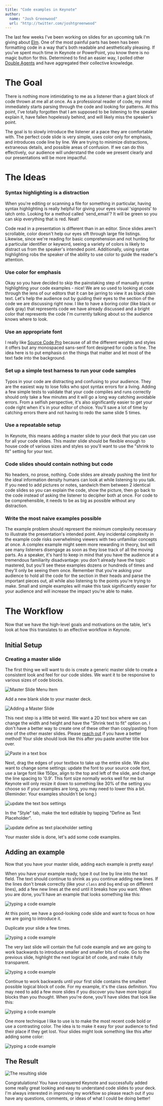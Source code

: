 ```yaml
---
title: "Code examples in Keynote"
author:
  name: "Josh Greenwood"
  url: "http://twitter.com/joshtgreenwood"
---
```


The last few weeks I've been working on slides for an upcoming talk I'm giving about [Elm](http://elm-lang.org). One of the most painful parts has been has been formatting code in a way that's both readable and aesthetically pleasing. If you've spent much time in Keynote or PowerPoint, you know there is no magic button for this. Determined to find an easier way, I polled other [Double Agents](testdouble.com/agency#agents) and have aggregated their collective knowledge.

# The Goal
There is nothing more intimidating to me as a listener than a giant block of code thrown at me all at once. As a professional reader of code, my mind immediately starts parsing through the code and looking for patterns. At this point, I've totally forgotten that I am supposed to be listening to the speaker explain it, have fallen hopelessly behind, and will likely miss the speaker's point.

The goal is to slowly introduce the listener at a pace they are comfortable with. The perfect code slide is very simple, uses color only for emphasis, and introduces code line by line. We are trying to minimize distractions, extraneous details, and possible areas of confusion. If we can do this effectively, our audience will understand the code we present clearly and our presentations will be more impactful.

# The Ideas
### Syntax highlighting is a distraction
When you're editing or scanning a file for something in particular, having syntax highlighting is really helpful for giving your eyes visual 'signposts' to latch onto. Looking for a method called 'send_email'? It will be green so you can skip everything that is red. Neat!

Code read in a presentation is different than in an editor. Since slides aren't scrollable, color doesn't help our eyes sift through large file listings. Likewise, since we're reading for basic comprehension and not hunting for a particular identifier or keyword, seeing a variety of colors is likely to distract us from the speaker's intended point. Additionally, using syntax highlighting robs the speaker of the ability to use color to guide the reader's attention.
### Use color for emphasis
Okay so you have decided to skip the painstaking step of manually syntax highlighting your code examples - nice! We are so used to looking at code through the lens of our editors that it can be jarring to view it as black plain text. Let's help the audience out by guiding their eyes to the section of the code we are discussing right now. I like to have a boring color (like black or dark gray) that represents code we have already discussed and a bright color that represents the code I'm currently talking about so the audience knows where to look.
### Use an appropriate font
I really like [Source Code Pro](https://github.com/adobe-fonts/source-code-pro) because of all the different weights and styles it offers but any monospaced sans-serif font designed for code is fine. The idea here is to put emphasis on the things that matter and let most of the text fade into the background.
### Set up a simple test harness to run your code samples
Typos in your code are distracting and confusing to your audience. They are the easiest way to lose folks who spot syntax errors for a living. Adding a few simple tests to validate that your code compiles and runs correctly should only take a few minutes and it will go a long way catching avoidable errors. From a selfish perspective, it's also significantly easier to get your code right when it's in your editor of choice. You'll save a lot of time by catching errors there and not having to redo the same slide 5 times.
### Use a repeatable setup
In Keynote, this means adding a master slide to your deck that you can use for all your code slides. This master slide should be flexible enough to house code of various sizes and styles so you'll want to use the "shrink to fit" setting for your text.
### Code slides should contain nothing but code
No headers, no prose, nothing. Code slides are already pushing the limit for the ideal information density humans can look at while listening to you talk. If you need to add pictures or notes, sandwich them between 2 identical code slides so you can explain the code, show the picture, then go back to the code instead of asking the listener to decipher both at once. For code to be comprehensible, it needs to be as big as possible without any distraction.
### Write the most naive examples possible
The example problem should represent the minimum complexity necessary to illustrate the presentation's intended point. Any incidental complexity in the example code risks overwhelming viewers with two unfamiliar concepts at once. A complex example might seem more rewarding in theory, but will see many listeners disengage as soon as they lose track of all the moving parts. As a speaker, it's hard to keep in mind that you have the audience at a tremendous familiarity disadvantage: you don't already have the topic mastered, but you'll see these examples dozens or hundreds of times and they'll only be seeing them once. Remember that you're asking your audience to hold all the code for the section in their heads and parse the important pieces out, all while also listening to the points you're trying to make. Small and simple examples will make this task significantly easier for your audience and will increase the impact you're able to make.

# The Workflow
Now that we have the high-level goals and motivations on the table, let's look at how this translates to an effective workflow in Keynote.

## Initial Setup
### Creating a master slide
The first thing we will want to do is create a generic master slide to create a consistent look and feel for our code slides. We want it to be responsive to various sizes of code blocks.

![Master Slide Menu Item](/img/adding-code-to-slides/step-1.png)

Add a new blank slide to your master deck.

![Adding a Master Slide](/img/adding-code-to-slides/step-2.png)

This next step is a little bit weird. We want a 2D text box where we can change the width and height and have the "Shrink text to fit" option on. I don't have a better way to create one of these other than copy/pasting from one of the other master slides. Please [reach out](mailto:josh@testdouble.com) if you have a better method! Your slide should look like this after you paste another title box over.

![Paste in a text box](/img/adding-code-to-slides/step-3.png)

Next, drag the edges of your textbox to take up the entire slide. We also want to change some settings: update the font to your source code font, use a large font like 150px, align to the top and left of the slide, and change the line spacing to '0.9'. This font size normally works well for me but Keynote will only resize it down to something like 30% of the setting you choose so if your examples are long, you may need to lower this a bit. (Reminder: Your examples shouldn't be long.)

![update the text box settings](/img/adding-code-to-slides/step-4.png)

In the "Style" tab, make the text editable by tapping "Define as Text Placeholder".

![update define as text placeholder setting](/img/adding-code-to-slides/step-5.png)

Your master slide is done, let's add some code examples.

## Adding an example

Now that you have your master slide, adding each example is pretty easy!

When you have your example ready, type it out line by line into the text field. The text should continue to shrink as you continue adding new lines. If the lines don't break correctly (like your `class` and `Dog` end up on different lines), add a few new lines at the end until it breaks how you want. When you are done, you'll have an example that looks something like this:

![typing a code example](/img/adding-code-to-slides/step-6.png)

At this point, we have a good-looking code slide and want to focus on how we are going to introduce it.

Duplicate your slide a few times.

![typing a code example](/img/adding-code-to-slides/step-7.png)

The very last slide will contain the full code example and we are going to work backwards to introduce smaller and smaller bits of code. Go to the previous slide, highlight the next logical bit of code, and make it fully transparent.

![typing a code example](/img/adding-code-to-slides/step-8.png)

Continue to work backwards until your first slide contains the smallest possible logical block of code. For my example, it's the class definition. You may need to add a few more slides if you discover you have more logical blocks than you thought. When you're done, you'll have slides that look like this:

![typing a code example](/img/adding-code-to-slides/step-9.png)

One more technique I like to use is to make the most recent code bold or use a contrasting color. The idea is to make it easy for your audience to find their place if they get lost. Your slides might look something like this after adding some color:

![typing a code example](/img/adding-code-to-slides/step-10.png)

## The Result
![The resulting slide](/img/adding-code-to-slides/result.gif)

Congratulations! You have conquered Keynote and successfully added some really great looking and easy to understand code slides to your deck. I'm always interested in improving my workflow so please reach out if you have any questions, comments, or ideas of what I could be doing better!
